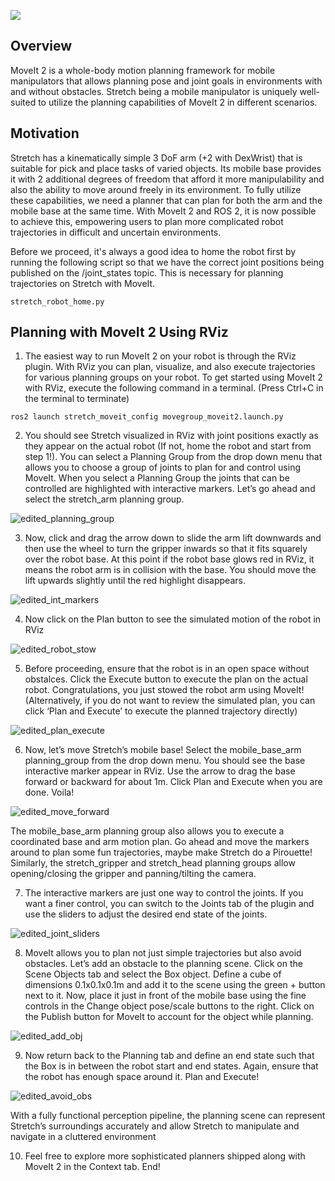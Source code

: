 ![](../images/banner.png)

## Overview

MoveIt 2 is a whole-body motion planning framework for mobile manipulators that allows planning pose and joint goals in environments with and without obstacles. Stretch being a mobile manipulator is uniquely well-suited to utilize the planning capabilities of MoveIt 2 in different scenarios.

## Motivation

Stretch has a kinematically simple 3 DoF arm (+2 with DexWrist) that is suitable for pick and place tasks of varied objects. Its mobile base provides it with 2 additional degrees of freedom that afford it more manipulability and also the ability to move around freely in its environment. To fully utilize these capabilities, we need a planner that can plan for both the arm and the mobile base at the same time. With MoveIt 2 and ROS 2, it is now possible to achieve this, empowering users to plan more complicated robot trajectories in difficult and uncertain environments.

Before we proceed, it's always a good idea to home the robot first by running the following script so that we have the correct joint positions being published on the /joint_states topic. This is necessary for planning trajectories on Stretch with MoveIt.

```
stretch_robot_home.py
```

## Planning with MoveIt 2 Using RViz

1. The easiest way to run MoveIt 2 on your robot is through the RViz plugin. With RViz you can plan, visualize, and also execute trajectories for various planning groups on your robot. To get started using MoveIt 2 with RViz, execute the following command in a terminal. (Press Ctrl+C in the terminal to terminate)

```
ros2 launch stretch_moveit_config movegroup_moveit2.launch.py
```

2. You should see Stretch visualized in RViz with joint positions exactly as they appear on the actual robot (If not, home the robot and start from step 1!). You can select a Planning Group from the drop down menu that allows you to choose a group of joints to plan for and control using MoveIt. When you select a Planning Group the joints that can be controlled are highlighted with interactive markers. Let’s go ahead and select the stretch_arm planning group.

![edited_planning_group](https://user-images.githubusercontent.com/97639181/181605746-f3b141b8-af4d-4c9e-a3e0-02ec7985c9ab.gif)

3. Now, click and drag the arrow down to slide the arm lift downwards and then use the wheel to turn the gripper inwards so that it fits squarely over the robot base. At this point if the robot base glows red in RViz, it means the robot arm is in collision with the base. You should move the lift upwards slightly until the red highlight disappears.

![edited_int_markers](https://user-images.githubusercontent.com/97639181/181605790-623fef72-ba0b-4448-9240-f9ac0cb7e671.gif)

4. Now click on the Plan button to see the simulated motion of the robot in RViz

![edited_robot_stow](https://user-images.githubusercontent.com/97639181/181605820-9a5390e6-4a5b-49e6-8eae-b4aaa8e070ed.gif)

5. Before proceeding, ensure that the robot is in an open space without obstalces. Click the Execute button to execute the plan on the actual robot. Congratulations, you just stowed the robot arm using MoveIt! (Alternatively, if you do not want to review the simulated plan, you can click ‘Plan and Execute’ to execute the planned trajectory directly)

![edited_plan_execute](https://user-images.githubusercontent.com/97639181/181605939-12160e3a-15c7-40c8-99db-71ef643ff7a6.gif)

6. Now, let’s move Stretch’s mobile base! Select the mobile_base_arm planning_group from the drop down menu. You should see the base interactive marker appear in RViz. Use the arrow to drag the base forward or backward for about 1m. Click Plan and Execute when you are done. Voila!

![edited_move_forward](https://user-images.githubusercontent.com/97639181/181606040-c3496c59-6c6c-483d-9b9b-7538c1f8093a.gif)

The mobile_base_arm planning group also allows you to execute a coordinated base and arm motion plan. Go ahead and move the markers around to plan some fun trajectories, maybe make Stretch do a Pirouette! Similarly, the stretch_gripper and stretch_head planning groups allow opening/closing the gripper and panning/tilting the camera.

7. The interactive markers are just one way to control the joints. If you want a finer control, you can switch to the Joints tab of the plugin and use the sliders to adjust the desired end state of the joints.

![edited_joint_sliders](https://user-images.githubusercontent.com/97639181/181606099-dd17005e-2d21-4006-986a-aaa7caf59e01.gif)

8. MoveIt allows you to plan not just simple trajectories but also avoid obstacles. Let’s add an obstacle to the planning scene. Click on the Scene Objects tab and select the Box object. Define a cube of dimensions 0.1x0.1x0.1m and add it to the scene using the green + button next to it. Now, place it just in front of the mobile base using the fine controls in the Change object pose/scale buttons to the right. Click on the Publish button for MoveIt to account for the object while planning.

![edited_add_obj](https://user-images.githubusercontent.com/97639181/181606170-2aea3b25-6a95-4cfc-bbf3-064f8de50811.gif)

9. Now return back to the Planning tab and define an end state such that the Box is in between the robot start and end states. Again, ensure that the robot has enough space around it. Plan and Execute!

![edited_avoid_obs](https://user-images.githubusercontent.com/97639181/181606192-e42128dc-e8a6-4fb2-b27f-869a99fc414d.gif)

With a fully functional perception pipeline, the planning scene can represent Stretch’s surroundings accurately and allow Stretch to manipulate and navigate in a cluttered environment

10. Feel free to explore more sophisticated planners shipped along with MoveIt 2 in the Context tab. End!
